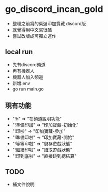 # go_discord_incan_gold
- 整理之前寫的桌遊印加寶藏 discord版
- 就覺得用中文寫很酷
- 嘗試改版成可獨立運作

## local run
- 先有discord頻道
- 再有機器人
- 機器人加入頻道
- 新增.env
- go run main.go

## 現有功能
- "!h" => "在頻道說明功能"
- "!準備印加" => "印加寶藏-初始化"
- "!印啦" =>     "印加寶藏-參加"
- "!準備印啦" => "印加寶藏-開始"
- "!等等印啦" => "儲存遊戲狀態"
- "!繼續印啦" => "讀取遊戲狀態"
- "!印到底啦" => "直接跳到總結算"

## TODO
- 補文件說明